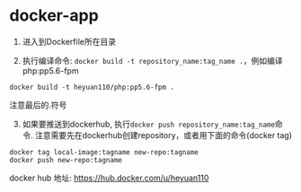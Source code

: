 # docker-app

1. 进入到Dockerfile所在目录

2. 执行编译命令: `docker build -t repository_name:tag_name .`，例如编译php:pp5.6-fpm

```
docker build -t heyuan110/php:pp5.6-fpm .
```

注意最后的.符号

3. 如果要推送到dockerhub, 执行`docker push repository_name:tag_name`命令. 注意需要先在dockerhub创建repository，或者用下面的命令(docker tag)

```
docker tag local-image:tagname new-repo:tagname
docker push new-repo:tagname
```

docker hub 地址: <https://hub.docker.com/u/heyuan110>